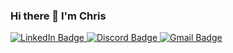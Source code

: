 
### Hi there 👋 I'm Chris

<div id="badges">
  <a href="https://www.linkedin.com/in/christopher-mander/">
    <img src="https://img.shields.io/badge/LinkedIn-blue?style=for-the-badge&logo=linkedin&logoColor=white" alt="LinkedIn Badge"/>
  </a>
  <a href="https://discord.com/users/chris#3327">
    <img src="https://img.shields.io/badge/Discord-0077B5?style=for-the-badge&amp;logo=discord&amp;logoColor=white" alt="Discord Badge"/>
  </a>
  <a href="mailto:cpmanderdev@gmail.com">
    <img src="https://img.shields.io/badge/Gmail-red?style=for-the-badge&logo=twitter&logoColor=white" alt="Gmail Badge"/>
  </a>
</div>


<!--
**cpmander/cpmander** is a ✨ _special_ ✨ repository because its `README.md` (this file) appears on your GitHub profile.

Here are some ideas to get you started:

- 🔭 I’m currently working on ...
- 🌱 I’m currently learning ...
- 👯 I’m looking to collaborate on ...
- 🤔 I’m looking for help with ...
- 💬 Ask me about ...
- 📫 How to reach me: ...
- 😄 Pronouns: ...
- ⚡ Fun fact: ...
-->
